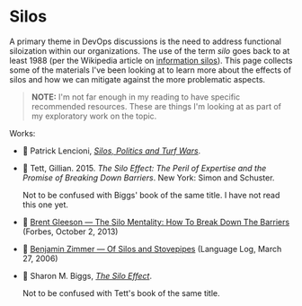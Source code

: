 # Silos

A primary theme in DevOps discussions is the need to address functional siloization within
our organizations.
The use of the term _silo_ goes back to at least 1988 (per the Wikipedia article on
[information silos](https://en.wikipedia.org/wiki/Information_silo)).
This page collects some of the materials I've been looking at to learn more about the
effects of silos and how we can mitigate against the more problematic aspects.

> **NOTE:**
> I'm not far enough in my reading to have specific recommended resources.
> These are things I'm looking at as part of my exploratory work on the topic.

Works:

* :green_book: Patrick Lencioni, [_Silos, Politics and Turf Wars_](../bibliography/books.md/#lencioni-2006).

* :green_book: Tett, Gillian. 2015. _The Silo Effect: The Peril of Expertise and the Promise of Breaking Down Barriers_. New York: Simon and Schuster.

  Not to be confused with Biggs' book of the same title.
  I have not read this one yet.

* :page_with_curl: [Brent Gleeson — The Silo Mentality: How To Break Down The Barriers](https://www.forbes.com/sites/brentgleeson/2013/10/02/the-silo-mentality-how-to-break-down-the-barriers/) (Forbes, October 2, 2013)

* :page_with_curl: [Benjamin Zimmer — Of Silos and Stovepipes](http://itre.cis.upenn.edu/~myl/languagelog/archives/002964.html) (Language Log, March 27, 2006)

* :green_book: Sharon M. Biggs, [_The Silo Effect_](../bibliography/books.md/#biggs-2105).

  Not to be confused with Tett's book of the same title.
